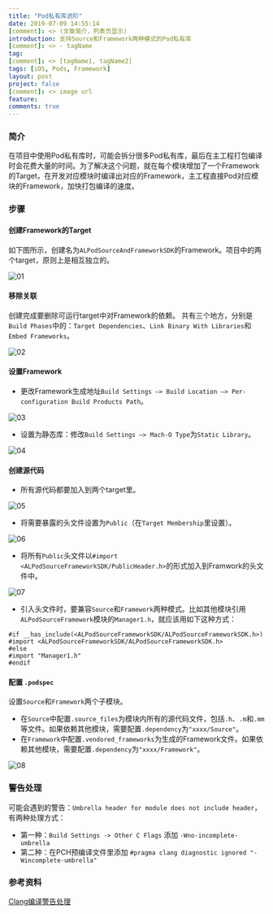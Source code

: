 ```yaml
---
title: "Pod私有库进阶"
date: 2019-07-09 14:55:14
[comment]: <> (文章简介，列表页显示)
introduction: 支持Source和Framework两种模式的Pod私有库
[comment]: <> - tagName
tag:
[comment]: <> [tagName1, tagName2]
tags: [iOS, Pods, Framework]
layout: post
project: false
[comment]: <> image url
feature: 
comments: true
---
```


### 简介

在项目中使用Pod私有库时，可能会拆分很多Pod私有库，最后在主工程打包编译时会花费大量的时间。为了解决这个问题，就在每个模块增加了一个Framework的Target，在开发对应模块时编译出对应的Framework，主工程直接Pod对应模块的Framework，加快打包编译的速度。

### 步骤

#### 创建Framework的Target

如下图所示，创建名为`ALPodSourceAndFrameworkSDK`的Framework。项目中的两个target，原则上是相互独立的。 

![01](/assets/images/2019-07-09-pods-source-and-framework-01.jpg)

#### 移除关联

创建完成要删除可运行target中对Framework的依赖。 共有三个地方，分别是`Build Phases`中的：`Target Dependencies`、`Link Binary With Libraries`和`Embed Frameworks`。

![02](/assets/images/2019-07-09-pods-source-and-framework-02.jpg)

#### 设置Framework

* 更改Framework生成地址`Build Settings –> Build Location –> Per-configuration Build Products Path`。

![03](/assets/images/2019-07-09-pods-source-and-framework-03.jpg)

* 设置为静态库：修改`Build Settings –> Mach-O Type`为`Static Library`。

![04](/assets/images/2019-07-09-pods-source-and-framework-04.jpg)

#### 创建源代码

* 所有源代码都要加入到两个target里。

![05](/assets/images/2019-07-09-pods-source-and-framework-05.jpg)

* 将需要暴露的头文件设置为`Public`（在`Target Membership`里设置）。

![06](/assets/images/2019-07-09-pods-source-and-framework-06.jpg)

* 将所有`Public`头文件以`#import <ALPodSourceFrameworkSDK/PublicHeader.h>`的形式加入到Framwork的头文件中。

![07](/assets/images/2019-07-09-pods-source-and-framework-07.jpg)

* 引入头文件时，要兼容`Source`和`Framework`两种模式。比如其他模块引用`ALPodSourceFramework`模块的`Manager1.h`，就应该用如下这种方式：

```
#if __has_include(<ALPodSourceFrameworkSDK/ALPodSourceFrameworkSDK.h>)
#import <ALPodSourceFrameworkSDK/ALPodSourceFrameworkSDK.h>
#else
#import "Manager1.h"
#endif
```

#### 配置 `.podspec`

设置`Source`和`Framework`两个子模块。

* 在`Source`中配置`.source_files`为模块内所有的源代码文件，包括`.h`、`.m`和`.mm`等文件。如果依赖其他模块，需要配置`.dependency`为`"xxxx/Source"`。
* 在`Framework`中配置`.vendored_frameworks`为生成的Framework文件。如果依赖其他模块，需要配置`.dependency`为`"xxxx/Framework"`。

![08](/assets/images/2019-07-09-pods-source-and-framework-08.jpg)

### 警告处理

可能会遇到的警告：`Umbrella header for module does not include header`，有两种处理方式：

* 第一种：`Build Settings -> Other C Flags` 添加 `-Wno-incomplete-umbrella`
* 第二种：在PCH预编译文件里添加 `#pragma clang diagnostic ignored "-Wincomplete-umbrella"`

### 参考资料

[Clang编译警告处理](https://clang.llvm.org/docs/DiagnosticsReference.html)
